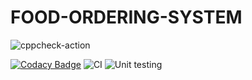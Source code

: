 # FOOD-ORDERING-SYSTEM
![cppcheck-action](https://github.com/99002757/FOOD-ORDERING-SYSTEM/workflows/cppcheck-action/badge.svg)


[![Codacy Badge](https://app.codacy.com/project/badge/Grade/94b7c8dc02c24f5e8ea3c7df596751a0)](https://www.codacy.com/gh/99002757/FOOD-ORDERING-SYSTEM/dashboard?utm_source=github.com&amp;utm_medium=referral&amp;utm_content=99002757/FOOD-ORDERING-SYSTEM&amp;utm_campaign=Badge_Grade)
![CI](https://github.com/99002757/FOOD-ORDERING-SYSTEM/workflows/CI/badge.svg)
![Unit testing](https://github.com/99002757/FOOD-ORDERING-SYSTEM/workflows/Unit%20testing/badge.svg)
